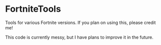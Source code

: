 # FortniteTools
Tools for various Fortnite versions. If you plan on using this, please credit me!

This code is currently messy, but I have plans to improve it in the future.
